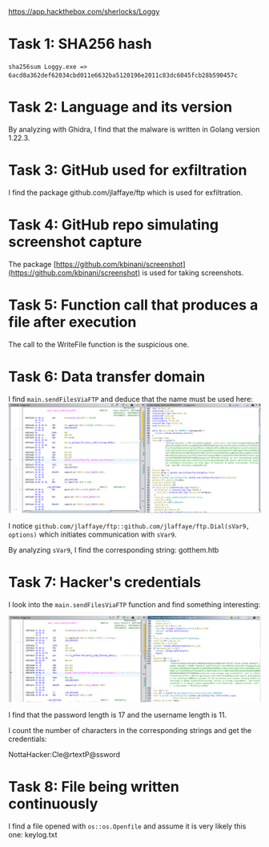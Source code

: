 https://app.hackthebox.com/sherlocks/Loggy

# Task 1: SHA256 hash

`sha256sum Loggy.exe => 6acd8a362def62034cbd011e6632ba5120196e2011c83dc6045fcb28b590457c`

# Task 2: Language and its version

By analyzing with Ghidra, I find that the malware is written in Golang version 1.22.3.

# Task 3: GitHub used for exfiltration

I find the package github.com/jlaffaye/ftp which is used for exfiltration.

# Task 4: GitHub repo simulating screenshot capture

The package [https://github.com/kbinani/screenshot](https://github.com/kbinani/screenshot) is used for taking screenshots.

# Task 5: Function call that produces a file after execution

The call to the WriteFile function is the suspicious one.

# Task 6: Data transfer domain

I find `main.sendFilesViaFTP` and deduce that the name must be used here:
![alt text](note/ctf/HTB/Sherlock/asset/Loggy1.png)

I notice `github.com/jlaffaye/ftp::github.com/jlaffaye/ftp.Dial(sVar9, options)` which initiates communication with `sVar9`.

By analyzing `sVar9`, I find the corresponding string: gotthem.htb

# Task 7: Hacker's credentials

I look into the `main.sendFilesViaFTP` function and find something interesting:

![alt text](note/ctf/HTB/Sherlock/asset/Loggy2.png)

I find that the password length is 17 and the username length is 11.

I count the number of characters in the corresponding strings and get the credentials:

NottaHacker\:Cle\@rtextP\@ssword

# Task 8: File being written continuously

I find a file opened with `os::os.Openfile` and assume it is very likely this one: keylog.txt